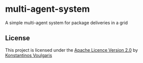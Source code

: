 # multi-agent-system
A simple multi-agent system for package deliveries in a grid

## License
This project is licensed under the [Apache Licence Version 2.0](LICENSE) by [Konstantinos Voulgaris](mailto:konstantinos@voulgaris.info)
